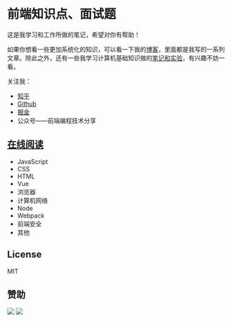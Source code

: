 # 前端知识点、面试题

这是我学习和工作所做的笔记，希望对你有帮助！

如果你想看一些更加系统化的知识，可以看一下我的[博客](https://github.com/woai3c/Front-end-articles)，里面都是我写的一系列文章。除此之外，还有一些我学习计算机基础知识做的[笔记和实验](https://github.com/woai3c/Notes-and-Labs)，有兴趣不妨一看。

关注我：
* [知乎](https://www.zhihu.com/people/tan-guang-zhi-19)
* [Github](https://github.com/woai3c)
* [掘金](https://juejin.cn/user/1433418893103645)
* 公众号——前端编程技术分享

## [在线阅读](https://woai3c.github.io/Front-end-basic-knowledge/)
* JavaScript
* CSS
* HTML
* Vue
* 浏览器
* 计算机网络
* Node
* Webpack
* 前端安全
* 其他

## License
MIT
## 赞助
![](https://github.com/woai3c/nand2tetris/blob/master/img/wx.jpg)
![](https://github.com/woai3c/nand2tetris/blob/master/img/zfb.jpg)
